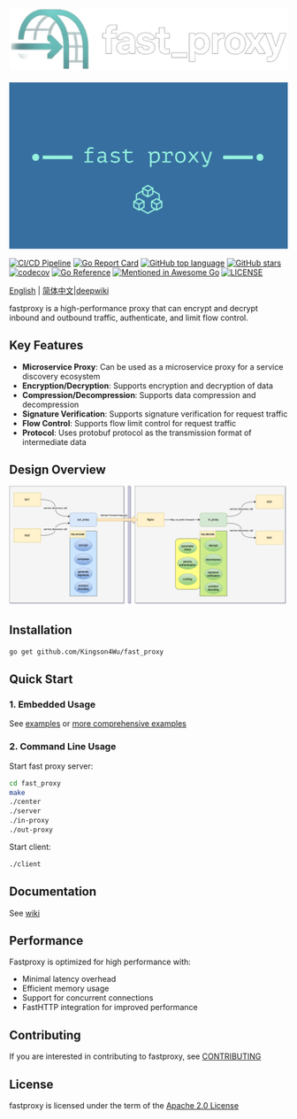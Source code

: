 ![fast_proxy.png](https://raw.githubusercontent.com/Kingson4Wu/fast_proxy/main/resource/img/fast_proxy.png)
---
![fast_proxy_ico.png](https://raw.githubusercontent.com/Kingson4Wu/fast_proxy/main/resource/img/logo.jpg)

[![CI/CD Pipeline](https://github.com/Kingson4Wu/fast_proxy/actions/workflows/go.yml/badge.svg)](https://github.com/Kingson4Wu/fast_proxy/actions/workflows/go.yml)
[![Go Report Card](https://goreportcard.com/badge/github.com/kingson4wu/fast_proxy)](https://goreportcard.com/report/github.com/kingson4wu/fast_proxy)
[![GitHub top language](https://img.shields.io/github/languages/top/kingson4wu/fast_proxy)](https://github.com/kingson4wu/fast_proxy/search?l=go)
[![GitHub stars](https://img.shields.io/github/stars/kingson4wu/fast_proxy)](https://github.com/kingson4wu/fast_proxy/stargazers)
[![codecov](https://codecov.io/gh/kingson4wu/fast_proxy/branch/main/graph/badge.svg)](https://codecov.io/gh/kingson4wu/fast_proxy)
[![Go Reference](https://pkg.go.dev/badge/github.com/kingson4wu/fast_proxy.svg)](https://pkg.go.dev/github.com/kingson4wu/fast_proxy)
[![Mentioned in Awesome Go](https://awesome.re/mentioned-badge.svg)](https://github.com/avelino/awesome-go#database)
[![LICENSE](https://img.shields.io/github/license/kingson4wu/fast_proxy.svg?style=flat-square)](https://github.com/kingson4wu/fast_proxy/blob/main/LICENSE)

[English](https://github.com/kingson4wu/fast_proxy#fast_proxy) | [简体中文](https://github.com/kingson4wu/fast_proxy/blob/main/README-CN.md)|[deepwiki](https://deepwiki.com/Kingson4Wu/fast_proxy)


fastproxy is a high-performance proxy that can encrypt and decrypt inbound and outbound traffic, authenticate, and limit flow control.

## Key Features

* **Microservice Proxy**: Can be used as a microservice proxy for a service discovery ecosystem
* **Encryption/Decryption**: Supports encryption and decryption of data
* **Compression/Decompression**: Supports data compression and decompression
* **Signature Verification**: Supports signature verification for request traffic
* **Flow Control**: Supports flow limit control for request traffic
* **Protocol**: Uses protobuf protocol as the transmission format of intermediate data

## Design Overview

![Design Overview](https://github.com/kingson4wu/fast_proxy/blob/main/resource/img/design-overview-fast-proxy.png)

## Installation

```bash
go get github.com/Kingson4Wu/fast_proxy
```

## Quick Start

### 1. Embedded Usage

See [examples](https://github.com/kingson4wu/fast_proxy/tree/main/examples) or [more comprehensive examples](https://github.com/Kingson4Wu/fast_proxy_examples)

### 2. Command Line Usage

Start fast proxy server:

```bash
cd fast_proxy
make
./center
./server
./in-proxy 
./out-proxy 
```

Start client:

```bash
./client 
```

## Documentation

See [wiki](https://github.com/kingson4wu/fast_proxy/wiki)

## Performance

Fastproxy is optimized for high performance with:

* Minimal latency overhead
* Efficient memory usage
* Support for concurrent connections
* FastHTTP integration for improved performance

## Contributing

If you are interested in contributing to fastproxy, see [CONTRIBUTING](https://github.com/kingson4wu/fast_proxy/blob/main/CONTRIBUTING.md)

## License

fastproxy is licensed under the term of the [Apache 2.0 License](https://github.com/kingson4wu/fast_proxy/blob/main/LICENSE)